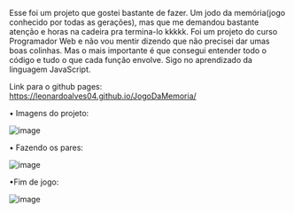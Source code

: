 Esse foi um projeto que gostei bastante de fazer. Um jodo da memória(jogo conhecido por todas as gerações), mas que me demandou bastante atenção e horas na cadeira pra termina-lo kkkkk. Foi um projeto do curso Programador Web e não vou mentir dizendo que não precisei dar umas boas colinhas. Mas o mais importante é que consegui entender todo o código e tudo o que cada função envolve. Sigo no aprendizado da linguagem JavaScript.

Link para o github pages: https://leonardoalves04.github.io/JogoDaMemoria/


• Imagens do projeto:

![image](https://user-images.githubusercontent.com/69488943/172895449-65f9cb15-345c-4377-bf9b-6f227a1a9cfe.png)

• Fazendo os pares: 

![image](https://user-images.githubusercontent.com/69488943/172896022-76f8f2c4-2faf-41fa-8c16-373b91a66807.png)

•Fim de jogo:

![image](https://user-images.githubusercontent.com/69488943/172895758-f31c5f88-ecfd-4d6a-a6ce-557edff0bb54.png)

